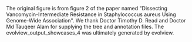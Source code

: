 The original figure is from figure 2 of the paper named "Dissecting Vancomycin-Intermediate Resistance in Staphylococcus aureus Using Genome-Wide Association".
We thank Doctor Timothy D. Read and Doctor Md Tauqeer Alam for supplying the tree and annotation files. The evolview_output_showcases_4 was ultimately generated 
by evolview.